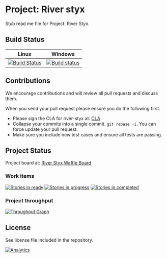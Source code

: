 # Project: River styx

Stub read me file for Project: River Styx.

## Build Status

|	Linux	|	Windows	|
|-----------|:---------:|
|[![Build Status](https://travis-ci.org/river-styx/river-styx.core.svg?branch=master)](https://travis-ci.org/river-styx/river-styx.core)|[![Build status](https://ci.appveyor.com/api/projects/status/noxanh6au9ijeeuf?svg=true)](https://ci.appveyor.com/project/dmportella/river-styx-core)|

## Contributions

We encourage contributions and will review all pull requests and discuss them.

When you send your pull request please ensure you do the following first.

* Please sign the CLA for river-styx at: [CLA](https://cla-assistant.io/river-styx/river-styx.core) 
* Collapse your commits into a single commit. `git rebase -i`. You can force update your pull request.
* Make sure you include new test cases and ensure all tests are passing.

## Project Status

Project board at: [River Styx Waffle Board](https://waffle.io/river-styx/river-styx.core)

### Work items

[![Stories in ready](https://badge.waffle.io/river-styx/river-styx.core.png?label=ready&title=Ready)](http://waffle.io/river-styx/river-styx.core) [![Stories in progress](https://badge.waffle.io/river-styx/river-styx.core.png?label=In%20Progress&title=In%20Progress)](http://waffle.io/river-styx/river-styx.core) [![Stories in completed](https://badge.waffle.io/river-styx/river-styx.core.png?label=Completed&title=Completed)](http://waffle.io/river-styx/river-styx.core)

### Project throughput

[![Throughput Graph](https://graphs.waffle.io/river-styx/river-styx.core/throughput.svg)](https://waffle.io/river-styx/river-styx.core/metrics)

## License

See license file included in the repository.

[![Analytics](https://ga-beacon.appspot.com/UA-3045317-3/river-styx/river-styx.core)](https://github.com/river-styx/river-styx.core)